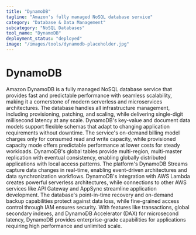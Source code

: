 ```yaml
---
title: "DynamoDB"
tagline: "Amazon's fully managed NoSQL database service"
category: "Database & Data Management"
subcategory: "NoSQL Databases"
tool_name: "DynamoDB"
deployment_status: "deployed"
image: "/images/tools/dynamodb-placeholder.jpg"
---
```


# DynamoDB

Amazon DynamoDB is a fully managed NoSQL database service that provides fast and predictable performance with seamless scalability, making it a cornerstone of modern serverless and microservices architectures. The database handles all infrastructure management, including provisioning, patching, and scaling, while delivering single-digit millisecond latency at any scale. DynamoDB's key-value and document data models support flexible schemas that adapt to changing application requirements without downtime. The service's on-demand billing model charges only for consumed read and write capacity, while provisioned capacity mode offers predictable performance at lower costs for steady workloads. DynamoDB's global tables provide multi-region, multi-master replication with eventual consistency, enabling globally distributed applications with local access patterns. The platform's DynamoDB Streams capture data changes in real-time, enabling event-driven architectures and data synchronization workflows. DynamoDB's integration with AWS Lambda creates powerful serverless architectures, while connections to other AWS services like API Gateway and AppSync streamline application development. The database's point-in-time recovery and on-demand backup capabilities protect against data loss, while fine-grained access control through IAM ensures security. With features like transactions, global secondary indexes, and DynamoDB Accelerator (DAX) for microsecond latency, DynamoDB provides enterprise-grade capabilities for applications requiring high performance and unlimited scale.
